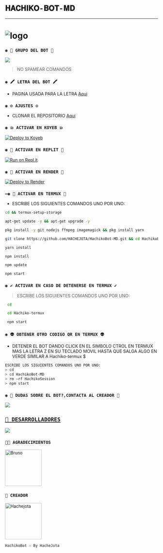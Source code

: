 # ` 𝐇𝐀𝐂𝐇𝐈𝐊𝐎-𝐁𝐎𝐓-𝐌𝐃 ` 

------------------

# ![logo](https://telegra.ph/file/ff484bd2a70947468449f.jpg)

### `◉ 💟 GRUPO DEL BOT 💟`

<a href="https://chat.whatsapp.com/LRQdtS7nKt89NBUPWJDjzh" target="blank"><img src="https://img.shields.io/badge/GRUPO_OFC_DEL_BOT_-25D366?style=for-the-badge&logo=whatsapp&logoColor=white" /></a>



 > NO SPAMEAR COMANDOS


### `◉ 🖍 LETRA DEL BOT 🖍`
- PAGINA USADA PARA LA LETRA [Aqui](https://smiley.cool/es/weirdmaker.php)


### `◉ ⚙️ AJUSTES ⚙️`
- CLONAR EL REPOSITORIO [Aqui](https://github.com/HACHEJOTA/Hachiko-Bot-MD/fork)

  
### `◉ 💥 ACTIVAR EN KOYEB 💥`

[![Deploy to Koyeb](https://www.koyeb.com/static/images/deploy/button.svg)](https://app.koyeb.com/deploy?type=git&repository=https://github.com/HACHEJOTA/Hachiko-Bot-MD&branch=master&name=hachikobot)
  
### `◉ 🌌 ACTIVAR EN REPLIT 🌌`

[![Run on Repl.it](https://repl.it/badge/github/HACHEJOTA/Hachiko-Bot-MD)](https://repl.it/github/HACHEJOTA/Hachiko-Bot-MD) 
  
### `◉ 🔰 ACTIVAR EN RENDER 🔰`

[![Deploy to Render](https://render.com/images/deploy-to-render-button.svg)](https://dashboard.render.com/blueprint/new?repo=https%3A%2F%2Fgithub.com%2FHACHEJOTA%2FHachiko-Bot-MD) 

### `—◉ 👾 ACTIVAR EN TERMUX 👾` 
- ESCRIBE LOS SIGUIENTES COMANDOS UNO POR UNO:
```bash
cd && termux-setup-storage
```

```bash
apt-get update -y && apt-get upgrade -y
```

```bash
pkg install -y git nodejs ffmpeg imagemagick && pkg install yarn 
```

```bash
git clone https://github.com/HACHEJOTA/HachikoBot-MD.git && cd HachikoBot-MD
```

```bash
yarn install
```

```bash
npm install
```

```bash
npm update
```

```bash
npm start
```

### `◉ ✔️ ACTIVAR EN CASO DE DETENERSE EN TERMUX ✔️`

> ESCRIBE LOS SIGUIENTES COMANDOS UNO POR UNO:
```bash
 cd
```
```bash
 cd Hachiko-termux
```
```bash
 npm start
```

### `◉ 👽 OBTENER OTRO CODIGO QR EN TERMUX 👽`
- DETENER EL BOT DANDO CLICK EN EL SIMBOLO CTROL EN TERMUX MAS LA LETRA Z EN SU TECLADO MOVIL HASTA QUE SALGA ALGO EN VERDE SIMILAR A Hachiko-termux $  
```bash
ESCRIBE LOS SIGUIENTES COMANDOS UNO POR UNO:
> cd 
> cd HachikoBot-MD
> rm -rf HachikoSession
> npm start
```

 ### `◉ 👑 DUDAS SOBRE EL BOT?,CONTACTA AL CREADOR 👑`
<a href="http://wa.me/51992004117" target="blank"><img src="https://img.shields.io/badge/HACHE_JOTA_CREADOR-25D366?style=for-the-badge&logo=whatsapp&logoColor=white" />


## `🐶 DESARROLLADORES`
<a href="https://github.com/HACHEJOTA/HachikoBot-MD/graphs/contributors">
<img src="https://contrib.rocks/image?repo=HACHEJOTA/HachikoBot-MD" /> 
</a>

### `🐕‍🦺 AGRADECIMIENTOS`
<a
href="https://github.com/BrunoSobrino"><img src="https://telegra.ph/file/ff484bd2a70947468449f.jpg" width="120" height="120" alt="Bruno"/></a>

### `👑 CREADOR` 
<a
href="https://github.com/HACHEJOTA"><img src="https://github.com/HACHEJOTA.jpg" width="120" height="120" alt="Hachejota"/></a>
  
`HachikoBot - By HacheJota`

